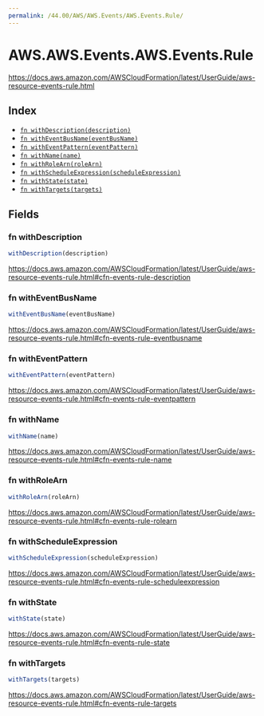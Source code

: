```yaml
---
permalink: /44.00/AWS/AWS.Events/AWS.Events.Rule/
---
```


# AWS.AWS.Events.AWS.Events.Rule

https://docs.aws.amazon.com/AWSCloudFormation/latest/UserGuide/aws-resource-events-rule.html

## Index

* [`fn withDescription(description)`](#fn-withdescription)
* [`fn withEventBusName(eventBusName)`](#fn-witheventbusname)
* [`fn withEventPattern(eventPattern)`](#fn-witheventpattern)
* [`fn withName(name)`](#fn-withname)
* [`fn withRoleArn(roleArn)`](#fn-withrolearn)
* [`fn withScheduleExpression(scheduleExpression)`](#fn-withscheduleexpression)
* [`fn withState(state)`](#fn-withstate)
* [`fn withTargets(targets)`](#fn-withtargets)

## Fields

### fn withDescription

```ts
withDescription(description)
```

https://docs.aws.amazon.com/AWSCloudFormation/latest/UserGuide/aws-resource-events-rule.html#cfn-events-rule-description

### fn withEventBusName

```ts
withEventBusName(eventBusName)
```

https://docs.aws.amazon.com/AWSCloudFormation/latest/UserGuide/aws-resource-events-rule.html#cfn-events-rule-eventbusname

### fn withEventPattern

```ts
withEventPattern(eventPattern)
```

https://docs.aws.amazon.com/AWSCloudFormation/latest/UserGuide/aws-resource-events-rule.html#cfn-events-rule-eventpattern

### fn withName

```ts
withName(name)
```

https://docs.aws.amazon.com/AWSCloudFormation/latest/UserGuide/aws-resource-events-rule.html#cfn-events-rule-name

### fn withRoleArn

```ts
withRoleArn(roleArn)
```

https://docs.aws.amazon.com/AWSCloudFormation/latest/UserGuide/aws-resource-events-rule.html#cfn-events-rule-rolearn

### fn withScheduleExpression

```ts
withScheduleExpression(scheduleExpression)
```

https://docs.aws.amazon.com/AWSCloudFormation/latest/UserGuide/aws-resource-events-rule.html#cfn-events-rule-scheduleexpression

### fn withState

```ts
withState(state)
```

https://docs.aws.amazon.com/AWSCloudFormation/latest/UserGuide/aws-resource-events-rule.html#cfn-events-rule-state

### fn withTargets

```ts
withTargets(targets)
```

https://docs.aws.amazon.com/AWSCloudFormation/latest/UserGuide/aws-resource-events-rule.html#cfn-events-rule-targets